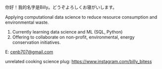 你好！我的名字是Billy。どうぞよろしくお寝がいします。

Applying computational data science to reduce resource consumption and environmental waste.
  1) Currently learning data science and ML (SQL, Python)
  2) Offering to collaborate on non-profit, environmental, energy conservation initiatives.





E: cenb707@gmail.com

unrelated cooking science plug: https://www.instagram.com/billy_bitess

<!---
bcen707/bcen707 is a ✨ special ✨ repository because its `README.md` (this file) appears on your GitHub profile.
You can click the Preview link to take a look at your changes.
--->
